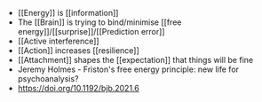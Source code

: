 - [[Energy]] is  [[information]]
- The [[Brain]] is trying to bind/minimise [[free energy]]/[[surprise]]/[[Prediction error]]
- [[Active interference]]
- [[Action]] increases [[resilience]]
- [[Attachment]] shapes the [[expectation]] that things will be fine
- Jeremy Holmes - Friston's free energy principle: new life for psychoanalysis?
- https://doi.org/10.1192/bjb.2021.6
